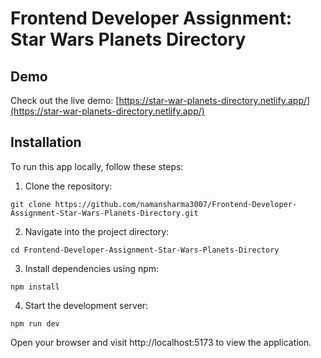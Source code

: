 # Frontend Developer Assignment: Star Wars Planets Directory

## Demo

Check out the live demo: [https://star-war-planets-directory.netlify.app/](https://star-war-planets-directory.netlify.app/)

## Installation

To run this app locally, follow these steps:

1. Clone the repository:

```
git clone https://github.com/namansharma3007/Frontend-Developer-Assignment-Star-Wars-Planets-Directory.git
```

2. Navigate into the project directory:

```
cd Frontend-Developer-Assignment-Star-Wars-Planets-Directory
```

3. Install dependencies using npm:

```
npm install
```

4. Start the development server:

```
npm run dev
```

Open your browser and visit http://localhost:5173 to view the application.

